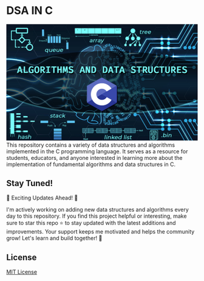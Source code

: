 # DSA IN C
<img src="https://github.com/Vreij-Lal/DSA-IN-C/blob/main/Image.png" alt="banner image" style="width: 100%; height:50%;">
This repository contains a variety of data structures and algorithms implemented in the C programming language. It serves as a resource for students, educators, and anyone interested in learning more about the implementation of fundamental algorithms and data structures in C.

## Stay Tuned!
🎉 Exciting Updates Ahead! 🎉

I'm actively working on adding new data structures and algorithms every day to this repository. If you find this project helpful or interesting, make sure to star this repo ⭐ to stay updated with the latest additions and improvements. Your support keeps me motivated and helps the community grow! Let's learn and build together! 💪

## License
[MIT License](LICENSE)
